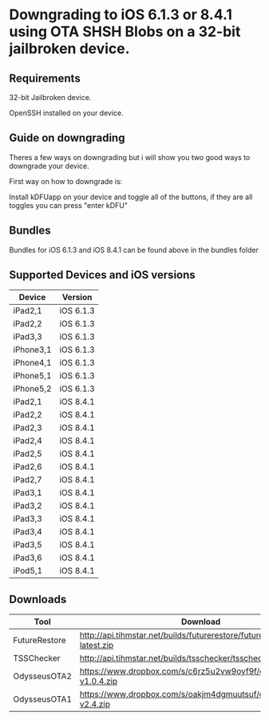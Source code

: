 # Downgrading to iOS 6.1.3 or 8.4.1 using OTA SHSH Blobs on a 32-bit jailbroken device.

## Requirements

32-bit Jailbroken device.

OpenSSH installed on your device.

## Guide on downgrading

Theres a few ways on downgrading but i will show you two good ways to downgrade your device.

First way on how to downgrade is:

Install kDFUapp on your device and toggle all of the buttons, if they are all toggles you can press "enter kDFU"

## Bundles

Bundles for iOS 6.1.3 and iOS 8.4.1 can be found above in the bundles folder

## Supported Devices and iOS versions

| Device   |  Version   |
|----------|------------|
| iPad2,1  | iOS 6.1.3  | 
| iPad2,2  | iOS 6.1.3  |
| iPad3,3  | iOS 6.1.3  |
| iPhone3,1 | iOS 6.1.3 |
| iPhone4,1 | iOS 6.1.3 |
| iPhone5,1 | iOS 6.1.3 |
| iPhone5,2 | iOS 6.1.3 |
| iPad2,1   | iOS 8.4.1 | 
| iPad2,2   | iOS 8.4.1 | 
| iPad2,3   | iOS 8.4.1 | 
| iPad2,4   | iOS 8.4.1 |
| iPad2,5   | iOS 8.4.1 | 
| iPad2,6   | iOS 8.4.1 | 
| iPad2,7   | iOS 8.4.1 | 
| iPad3,1   | iOS 8.4.1 |
| iPad3,2   | iOS 8.4.1 |
| iPad3,3   | iOS 8.4.1 |
| iPad3,4   | iOS 8.4.1 |
| iPad3,5   | iOS 8.4.1 |
| iPad3,6   | iOS 8.4.1 |
| iPod5,1   | iOS 8.4.1 |

## Downloads
| Tool | Download | SHA1 |
|---------|----------|------|
| FutureRestore | http://api.tihmstar.net/builds/futurerestore/futurerestore-latest.zip |
| TSSChecker | http://api.tihmstar.net/builds/tsschecker/tsschecker-latest.zip |
| OdysseusOTA2 | https://www.dropbox.com/s/c6rz5u2vw9oyf9f/odysseusOTA2-v1.0.4.zip | a54c887ab13bfbdeaf3402bd6bd9b6ef4252300f |
| OdysseusOTA1 | https://www.dropbox.com/s/oakjm4dgmuutsuf/odysseusOTA-v2.4.zip | 3b0e5f2c7105c39185c3a2280eabc85f49f834c3 |

